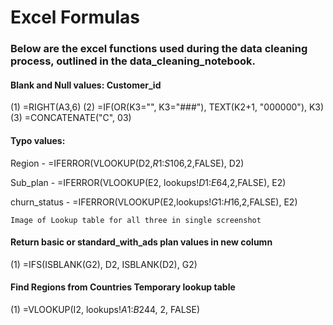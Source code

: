 ﻿# Excel Formulas

### Below are the excel functions used during the data cleaning process, outlined in the data_cleaning_notebook. 

#### Blank and Null values: Customer_id

(1) =RIGHT(A3,6)
(2) =IF(OR(K3="", K3="###"), TEXT(K2+1, "000000"), K3)
(3) =CONCATENATE("C", 03)

#### Typo values: 

Region - =IFERROR(VLOOKUP(D2,$R$1:$S$106,2,FALSE), D2)

Sub_plan - =IFERROR(VLOOKUP(E2, lookups!$D$1:$E$64,2,FALSE), E2)

churn_status - =IFERROR(VLOOKUP(E2,lookups!$G$1:$H$16,2,FALSE), E2)

`Image of Lookup table for all three in single screenshot`

#### Return basic or standard_with_ads plan values in new column

(1) =IFS(ISBLANK(G2), D2, ISBLANK(D2), G2)

#### Find Regions from Countries Temporary lookup table 

(1) =VLOOKUP(I2, lookups!$A$1:$B$244, 2, FALSE)
